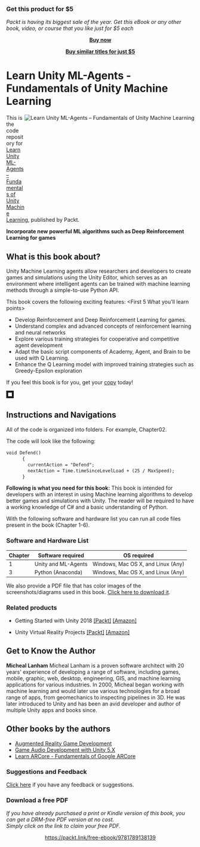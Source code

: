 
### Get this product for $5

<i>Packt is having its biggest sale of the year. Get this eBook or any other book, video, or course that you like just for $5 each</i>


<b><p align='center'>[Buy now](https://packt.link/9781789138139)</p></b>


<b><p align='center'>[Buy similar titles for just $5](https://subscription.packtpub.com/search)</p></b>


# Learn Unity ML-Agents - Fundamentals of Unity Machine Learning

<a href="https://www.packtpub.com/game-development/learn-unity-ml-agents-%E2%80%93-fundamentals-unity-machine-learning?utm_source=github&utm_medium=repository&utm_campaign=9781789138139"><img src="https://d1ldz4te4covpm.cloudfront.net/sites/default/files/imagecache/ppv4_main_book_cover/B10576.png" alt="Learn Unity ML-Agents – Fundamentals of Unity Machine Learning" height="256px" align="right"></a>

This is the code repository for [Learn Unity ML-Agents – Fundamentals of Unity Machine Learning](https://www.packtpub.com/game-development/learn-unity-ml-agents-%E2%80%93-fundamentals-unity-machine-learning?utm_source=github&utm_medium=repository&utm_campaign=9781789138139), published by Packt.

**Incorporate new powerful ML algorithms such as Deep Reinforcement Learning for games**

## What is this book about?
Unity Machine Learning agents allow researchers and developers to create games and simulations using the Unity Editor, which serves as an environment where intelligent agents can be trained with machine learning methods through a simple-to-use Python API.

This book covers the following exciting features: <First 5 What you'll learn points>
* Develop Reinforcement and Deep Reinforcement Learning for games.
* Understand complex and advanced concepts of reinforcement learning and neural networks
* Explore various training strategies for cooperative and competitive agent development
* Adapt the basic script components of Academy, Agent, and Brain to be used with Q Learning.
* Enhance the Q Learning model with improved training strategies such as Greedy-Epsilon exploration

If you feel this book is for you, get your [copy](https://www.amazon.com/dp/1789138132) today!

<a href="https://www.packtpub.com/?utm_source=github&utm_medium=banner&utm_campaign=GitHubBanner"><img src="https://raw.githubusercontent.com/PacktPublishing/GitHub/master/GitHub.png" 
alt="https://www.packtpub.com/" border="5" /></a>


## Instructions and Navigations
All of the code is organized into folders. For example, Chapter02.

The code will look like the following:
```
void Defend()
      {
        currentAction = "Defend";
        nextAction = Time.timeSinceLevelLoad + (25 / MaxSpeed);
      }
```

**Following is what you need for this book:**
This book is intended for developers with an interest in using Machine learning algorithms to develop better games and simulations with Unity. 
The reader will be required to have a working knowledge of C# and a basic understanding of Python.

With the following software and hardware list you can run all code files present in the book (Chapter 1-6).

### Software and Hardware List

| Chapter  | Software required                   | OS required                        |
| -------- | ------------------------------------| -----------------------------------|
| 1        | Unity and ML-Agents                 | Windows, Mac OS X, and Linux (Any) |
| 3        | Python (Anaconda)                   | Windows, Mac OS X, and Linux (Any) |



We also provide a PDF file that has color images of the screenshots/diagrams used in this book. [Click here to download it](https://www.packtpub.com/sites/default/files/downloads/LearnUnityMLAgentsFundamentalsofUnityMachineLearning_ColorImages.pdf).

### Related products <Paste books from the Other books you may enjoy section>
* Getting Started with Unity 2018 [[Packt]](https://www.packtpub.com/game-development/getting-started-unity-2018-third-edition?utm_source=github&utm_medium=repository&utm_campaign=9781788830102) [[Amazon]](https://www.amazon.com/dp/1788830105)

* Unity Virtual Reality Projects [[Packt]](https://www.packtpub.com/game-development/unity-virtual-reality-projects-second-edition?utm_source=github&utm_medium=repository&utm_campaign=9781788478809) [[Amazon]](https://www.amazon.com/dp/1788478800)

## Get to Know the Author
**Micheal Lanham**
Micheal Lanham is a proven software architect with 20 years' experience of developing a range of software, including games, mobile, graphic, web, desktop, engineering, GIS, and machine learning applications for various industries. In 2000, Micheal began working with machine learning and would later use various technologies for a broad range of apps, from geomechanics to inspecting pipelines in 3D. He was later introduced to Unity and has been an avid developer and author of multiple Unity apps and books since.


## Other books by the authors
* [Augmented Reality Game Development](https://www.packtpub.com/application-development/augmented-reality-game-development?utm_source=github&utm_medium=repository&utm_campaign=9781787122888)
* [Game Audio Development with Unity 5.X](https://www.packtpub.com/game-development/game-audio-development-unity-5x?utm_source=github&utm_medium=repository&utm_campaign=9781787286450)
* [Learn ARCore - Fundamentals of Google ARCore](https://www.packtpub.com/application-development/learn-arcore-fundamentals-google-arcore?utm_source=github&utm_medium=repository&utm_campaign=9781788830409)

### Suggestions and Feedback
[Click here](https://docs.google.com/forms/d/e/1FAIpQLSdy7dATC6QmEL81FIUuymZ0Wy9vH1jHkvpY57OiMeKGqib_Ow/viewform) if you have any feedback or suggestions.
### Download a free PDF

 <i>If you have already purchased a print or Kindle version of this book, you can get a DRM-free PDF version at no cost.<br>Simply click on the link to claim your free PDF.</i>
<p align="center"> <a href="https://packt.link/free-ebook/9781789138139">https://packt.link/free-ebook/9781789138139 </a> </p>